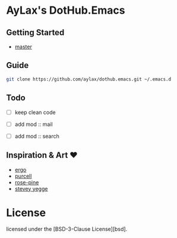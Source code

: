 # AyLax's DotHub.Emacs


## Getting Started
- [master](https://github.com/aylax/dothub.emacs.git) 


## Guide
```sh
git clone https://github.com/aylax/dothub.emacs.git ~/.emacs.d
```


## Todo
- [ ] keep clean code
- [ ] add mod :: mail
- [ ] add mod :: search


## Inspiration & Art :heart:
- [ergo](http://ergoemacs.org/emacs/emacs.html)
- [purcell](https://github.com/purcell/emacs.d.git)
- [rose-pine](https://github.com/rose-pine/rose-pine-theme)
- [stevey yegge](https://sites.google.com/site/steveyegge2/effective-emacs)


# License
licensed under the [BSD-3-Clause License][bsd].
